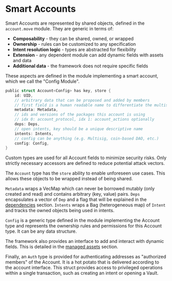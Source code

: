 # Smart Accounts

Smart Accounts are represented by shared objects, defined in the `account.move` module. They are generic in terms of:&#x20;

* **Composability** - they can be shared, owned, or wrapped
* **Ownership** - rules can be customized to any specification
* **Intent resolution logic** - types are abstracted for flexibility
* **Extension** - any dependent module can add dynamic fields with assets and data
* **Additional data** - the framework does not require specific fields

These aspects are defined in the module implementing a smart account, which we call the "Config Module".

```rust
public struct Account<Config> has key, store {
    id: UID,
    // arbitrary data that can be proposed and added by members
    // first field is a human readable name to differentiate the multisig accounts
    metadata: Metadata,
    // ids and versions of the packages this account is using
    // idx 0: account_protocol, idx 1: account_actions optionally
    deps: Deps,
    // open intents, key should be a unique descriptive name
    intents: Intents,
    // config can be anything (e.g. Multisig, coin-based DAO, etc.)
    config: Config,
}
```

Custom types are used for all Account fields to minimize security risks. Only strictly necessary accessors are defined to reduce potential attack vectors.

The `Account` type has the `store` ability to enable unforeseen use cases. This allows these objects to be wrapped instead of being shared.

`Metadata` wraps a VecMap which can never be borrowed mutably (only created and read) and contains arbitrary (key, value) pairs. `Deps` encapsulates a vector of `Dep` and a flag that will be explained in the [dependencies](dependencies.md) section. `Intents` wraps a Bag (heterogeneous map) of `Intent` and tracks the owned objects being used in intents.

`Config` is a generic type defined in the module implementing the Account type and represents the ownership rules and permissions for this Account type. It can be any data structure.

The framework also provides an interface to add and interact with dynamic fields. This is detailed in the [managed assets](managed-assets.md) section.

Finally, an `Auth` type is provided for authenticating addresses as "authorized members" of the Account. It is a hot potato that is delivered according to the account interface. This struct provides access to privileged operations within a single transaction, such as creating an intent or opening a Vault.
